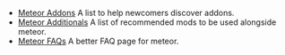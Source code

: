 <!-- START doctoc generated TOC please keep comment here to allow auto update -->
<!-- DON'T EDIT THIS SECTION, INSTEAD RE-RUN doctoc TO UPDATE -->



<!-- END doctoc generated TOC please keep comment here to allow auto update -->

- [Meteor Addons](/MeteorAddons.md) A list to help newcomers discover addons. 
- [Meteor Additionals](/MeteorAdditionals.md) A list of recommended mods to be used alongside meteor.
- [Meteor FAQs](/MeteorFAQs.md) A better FAQ page for meteor.
